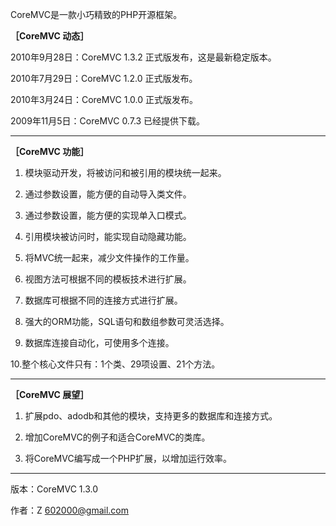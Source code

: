 CoreMVC是一款小巧精致的PHP开源框架。


**［CoreMVC 动态］**

2010年9月28日：CoreMVC 1.3.2 正式版发布，这是最新稳定版本。

2010年7月29日：CoreMVC 1.2.0 正式版发布。

2010年3月24日：CoreMVC 1.0.0 正式版发布。

2009年11月5日：CoreMVC 0.7.3 已经提供下载。


---



**［CoreMVC 功能］**

1. 模块驱动开发，将被访问和被引用的模块统一起来。

2. 通过参数设置，能方便的自动导入类文件。

3. 通过参数设置，能方便的实现单入口模式。

4. 引用模块被访问时，能实现自动隐藏功能。

5. 将MVC统一起来，减少文件操作的工作量。

6. 视图方法可根据不同的模板技术进行扩展。

7. 数据库可根据不同的连接方式进行扩展。

8. 强大的ORM功能，SQL语句和数组参数可灵活选择。

9. 数据库连接自动化，可使用多个连接。

10.整个核心文件只有：1个类、29项设置、21个方法。


---



**［CoreMVC 展望］**

1. 扩展pdo、adodb和其他的模块，支持更多的数据库和连接方式。

2. 增加CoreMVC的例子和适合CoreMVC的类库。

3. 将CoreMVC编写成一个PHP扩展，以增加运行效率。


---



版本：CoreMVC 1.3.0

作者：Z <602000@gmail.com>